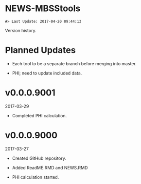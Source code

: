 NEWS-MBSStools
================

<!-- NEWS.md is generated from NEWS.Rmd. Please edit that file -->
    #> Last Update: 2017-04-20 09:44:13

Version history.

Planned Updates
===============

-   Each tool to be a separate branch before merging into master.

-   PHI; need to update included data.

v0.0.0.9001
===========

2017-03-29

-   Completed PHI calculation.

v0.0.0.9000
===========

2017-03-27

-   Created GitHub repository.

-   Added ReadME.RMD and NEWS.RMD

-   PHI calculation started.
